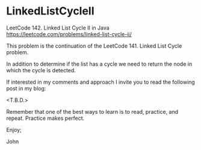 # LinkedListCycleII
LeetCode 142. Linked List Cycle II in Java
https://leetcode.com/problems/linked-list-cycle-ii/

This problem is the continuation of the LeetCode 141. Linked
List Cycle problem.

In addition to determine if the list has a cycle we need to
return the node in which the cycle is detected.

If interested in my comments and approach I invite you to
read the following post in my blog:

<T.B.D.>

Remember that one of the best ways to learn is to read, practice,
and repeat. Practice makes perfect.

Enjoy;

John
